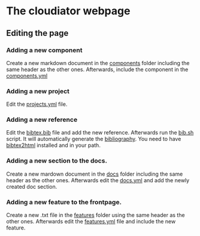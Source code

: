 # The cloudiator webpage

## Editing the page

### Adding a new component

Create a new markdown document in the [components](_components) folder including the
same header as the other ones. Afterwards, include the component in the
[components.yml](_data/components.yml)

### Adding a new project 

Edit the [projects.yml](_data/projects.yml) file.

### Adding a new reference

Edit the [bibtex.bib](_files/bibtex.bib) file and add the new reference. Afterwards
run the [bib.sh](_scripts/bib.sh) script. It will automatically generate the 
[bibliography](_includes/generated/publication.html). You need to have
[bibtex2html](https://www.lri.fr/~filliatr/bibtex2html/) installed and in your
path.

### Adding a new section to the docs.

Create a new mardown document in the [docs](_docs) folder including the 
same header as the other ones. Afterwards edit the [docs.yml](_data/docs.yml)
and add the newly created doc section.

### Adding a new feature to the frontpage.

Create a new .txt file in the [features](_features) folder using the same header
as the other ones. Afterwards edit the [features.yml](_data/features.yml) file
and include the new feature.
